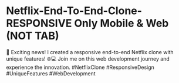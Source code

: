 # Netflix-End-To-End-Clone-RESPONSIVE Only Mobile & Web (NOT TAB)
🚀 Exciting news! I created a responsive end-to-end Netflix clone with unique features! 🌐💻 Join me on this web development journey and experience the innovation. #NetflixClone #ResponsiveDesign #UniqueFeatures #WebDevelopment
